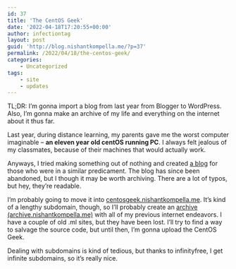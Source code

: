 ```yaml
---
id: 37
title: 'The CentOS Geek'
date: '2022-04-18T17:20:55+00:00'
author: infectiontag
layout: post
guid: 'http://blog.nishantkompella.me/?p=37'
permalink: /2022/04/18/the-centos-geek/
categories:
    - Uncategorized
tags:
    - site
    - updates
---
```


TL;DR: I’m gonna import a blog from last year from Blogger to WordPress. Also, I’m gonna make an archive of my life and everything on the internet about it thus far.

Last year, during distance learning, my parents gave me the worst computer imaginable – **an eleven year old centOS running PC**. I always felt jealous of my classmates, because of their machines that would actually work.

Anyways, I tried making something out of nothing and created [a blog](https://centosgeek.blogspot.com/) for those who were in a similar predicament. The blog has since been abandoned, but I though it may be worth archiving. There are a lot of typos, but hey, they’re readable.

I’m probably going to move it into [centosgeek.nishantkompella.me](http://centosgeek.nishantkompella.me). It’s kind of a lengthy subdomain, though, so I’ll probably create an [archive (archive.nishantkompella.me)](http://archive.nishantkompella.me) with all of my previous internet endeavors. I have a couple of old .ml sites, but they have been lost. I’ll try to find a way to salvage the source code, but until then, I’m gonna upload the CentOS Geek.

Dealing with subdomains is kind of tedious, but thanks to infinityfree, I get infinite subdomains, so it’s really nice.